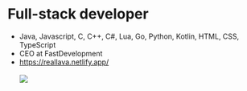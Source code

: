 # Full-stack developer
- Java, Javascript, C, C++, C#, Lua, Go, Python, Kotlin, HTML, CSS, TypeScript
- CEO at FastDevelopment
- https://reallava.netlify.app/
<br><br><img src="https://github-readme-stats.vercel.app/api?username=RealLava&show_icons=true&theme=dark&hide_border=true&bg_color=1f1f1f">

